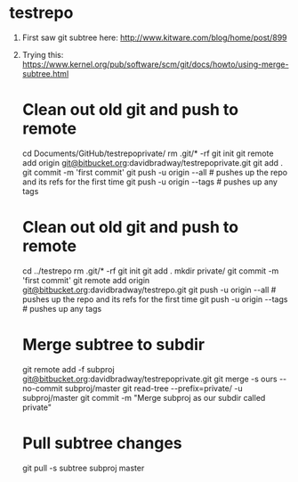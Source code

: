 # testrepo

1. First saw git subtree here: http://www.kitware.com/blog/home/post/899
2. Trying this: https://www.kernel.org/pub/software/scm/git/docs/howto/using-merge-subtree.html

    # Clean out old git and push to remote
    cd Documents/GitHub/testrepoprivate/
    rm .git/* -rf
    git init
    git remote add origin git@bitbucket.org:davidbradway/testrepoprivate.git
    git add .
    git commit -m 'first commit'
    git push -u origin --all # pushes up the repo and its refs for the first time
    git push -u origin --tags # pushes up any tags
    
    # Clean out old git and push to remote
    cd ../testrepo
    rm .git/* -rf
    git init
    git add .
    mkdir private/
    git commit -m 'first commit'
    git remote add origin git@bitbucket.org:davidbradway/testrepo.git
    git push -u origin --all # pushes up the repo and its refs for the first time
    git push -u origin --tags # pushes up any tags
        
    # Merge subtree to subdir
    git remote add -f subproj git@bitbucket.org:davidbradway/testrepoprivate.git
    git merge -s ours --no-commit subproj/master
    git read-tree --prefix=private/ -u subproj/master
    git commit -m "Merge subproj as our subdir called private"

    # Pull subtree changes
    git pull -s subtree subproj master
